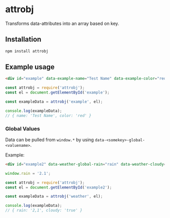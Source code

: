 # attrobj

Transforms data-attributes into an array based on key.

## Installation

```sh
npm install attrobj
```

## Example usage

```html
<div id="example" data-example-name="Test Name" data-example-color="red"></div>
```

```js
const attrobj = require('attrobj');
const el = document.getElementById('example');

const exampleData = attrobj('example', el);

console.log(exampleData);
// { name: 'Test Name', color: 'red' }
```

### Global Values

Data can be pulled from `window.*` by using `data-<somekey>-global-<valuename>`.

Example:

```html
<div id="example2" data-weather-global-rain="rain" data-weather-cloudy="true"></div>
```

```js
window.rain = '2.1';

const attrobj = require('attrobj');
const el = document.getElementById('example2');

const exampleData = attrobj('weather', el);

console.log(exampleData);
// { rain: '2,1', cloudy: 'true' }
```

